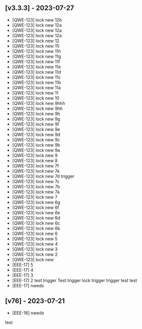 ## [v3.3.3] - 2023-07-27

- [QWE-123] lock new 12b 
- [QWE-123] lock new 12a 
- [QWE-123] lock new 12a 
- [QWE-123] lock new 12a 
- [QWE-123] lock new 12 
- [QWE-123] lock new 11i 
- [QWE-123] lock new 11h 
- [QWE-123] lock new 11g 
- [QWE-123] lock new 11f 
- [QWE-123] lock new 11e 
- [QWE-123] lock new 11d 
- [QWE-123] lock new 11c 
- [QWE-123] lock new 11b 
- [QWE-123] lock new 11a 
- [QWE-123] lock new 11 
- [QWE-123] lock new 10 
- [QWE-123] lock new 9hhh 
- [QWE-123] lock new 9hh 
- [QWE-123] lock new 9h 
- [QWE-123] lock new 9g 
- [QWE-123] lock new 9f 
- [QWE-123] lock new 9e 
- [QWE-123] lock new 9d 
- [QWE-123] lock new 9c 
- [QWE-123] lock new 9b 
- [QWE-123] lock new 9a 
- [QWE-123] lock new 9 
- [QWE-123] lock new 8 
- [QWE-123] lock new 7f 
- [QWE-123] lock new 7e 
- [QWE-123] lock new 7d trigger 
- [QWE-123] lock new 7c 
- [QWE-123] lock new 7b 
- [QWE-123] lock new 7a 
- [QWE-123] lock new 7 
- [QWE-123] lock new 6g 
- [QWE-123] lock new 6f 
- [QWE-123] lock new 6e 
- [QWE-123] lock new 6d 
- [QWE-123] lock new 6c 
- [QWE-123] lock new 6b 
- [QWE-123] lock new 6 
- [QWE-123] lock new 5 
- [QWE-123] lock new 4 
- [QWE-123] lock new 3 
- [QWE-123] lock new 2 
- [QWE-123] lock new 
- [EEE-17] 5 
- [EEE-17] 4 
- [EEE-17] 3 
- [EEE-17] 2 test trigger Test trigger lock trigger trigger test test 
- [EEE-17] nweds 

## [v76] - 2023-07-21

- [EEE-16] nweds 

test
